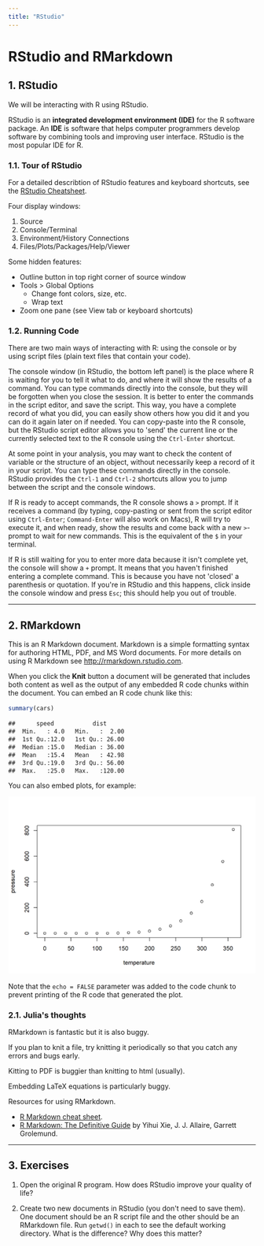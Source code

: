 ```yaml
---
title: "RStudio"
---
```




# RStudio and RMarkdown 

## 1. RStudio 

We will be interacting with R using RStudio. 

RStudio is an **integrated development environment (IDE)** for the R software package. An **IDE** is software that helps computer programmers develop software by combining tools and improving user interface. RStudio is the most popular IDE for R. 

### 1.1. Tour of RStudio 

For a detailed describtion of RStudio features and keyboard shortcuts, see the [RStudio Cheatsheet](https://github.com/rstudio/cheatsheets/blob/master/rstudio-ide.pdf).

Four display windows:  

1. Source
2. Console/Terminal 
3. Environment/History Connections
4. Files/Plots/Packages/Help/Viewer

Some hidden features:

- Outline button in top right corner of source window 
- Tools > Global Options
  - Change font colors, size, etc. 
  - Wrap text 
- Zoom one pane (see View tab or keyboard shortcuts)


### 1.2. Running Code

There are two main ways of interacting with R: using the console or by using script files (plain text files that contain your code).

The console window (in RStudio, the bottom left panel) is the place where R is waiting for you to tell it what to do, and where it will show the results of a command.  You can type commands directly into the console, but they will be forgotten when you close the session. It is better to enter the commands in the script editor, and save the script. This way, you have a complete record of what you did, you can easily show others how you did it and you can do it again later on if needed. You can copy-paste into the R console, but the RStudio script editor allows you to 'send' the current line or the currently selected text to the R console using the `Ctrl-Enter` shortcut.

At some point in your analysis, you may want to check the content of variable or the structure of an object, without necessarily keep a record of it in your script. You can type these commands directly in the console. RStudio provides the `Ctrl-1` and `Ctrl-2` shortcuts allow you to jump between the script and the console windows.

If R is ready to accept commands, the R console shows a `>` prompt. If it receives a command (by typing, copy-pasting or sent from the script editor using `Ctrl-Enter`; `Command-Enter` will also work on Macs), R will try to execute it, and when ready, show the results and come back with a new `>`-prompt to wait for new commands. This is the equivalent of the `$` in your terminal. 

If R is still waiting for you to enter more data because it isn't complete yet, the console will show a `+` prompt. It means that you haven't finished entering a complete command. This is because you have not 'closed' a parenthesis or quotation. If you're in RStudio and this happens, click inside the console window and press `Esc`; this should help you out of trouble.


**********************************************************

## 2. RMarkdown 

This is an R Markdown document. Markdown is a simple formatting syntax for authoring HTML, PDF, and MS Word documents. For more details on using R Markdown see <http://rmarkdown.rstudio.com>.

When you click the **Knit** button a document will be generated that includes both content as well as the output of any embedded R code chunks within the document. You can embed an R code chunk like this:


```r
summary(cars)
```

```
##      speed           dist       
##  Min.   : 4.0   Min.   :  2.00  
##  1st Qu.:12.0   1st Qu.: 26.00  
##  Median :15.0   Median : 36.00  
##  Mean   :15.4   Mean   : 42.98  
##  3rd Qu.:19.0   3rd Qu.: 56.00  
##  Max.   :25.0   Max.   :120.00
```

You can also embed plots, for example:

<img src="02_rstudio_files/figure-html/pressure-1.png" width="672" />

Note that the `echo = FALSE` parameter was added to the code chunk to prevent printing of the R code that generated the plot.

### 2.1. Julia's thoughts

RMarkdown is fantastic but it is also buggy. 

If you plan to knit a file, try knitting it periodically so that you catch any errors and bugs early.

Kitting to PDF is buggier than knitting to html (usually). 

Embedding LaTeX equations is particularly buggy. 

Resources for using RMarkdown. 

- [R Markdown cheat sheet](https://github.com/rstudio/cheatsheets/blob/master/rmarkdown-2.0.pdf).
- [R Markdown: The Definitive Guide](https://bookdown.org/yihui/rmarkdown/) by Yihui Xie, J. J. Allaire, Garrett Grolemund.


**********************************************************

## 3. Exercises

1. Open the original R program. How does RStudio improve your quality of life?  

2. Create two new documents in RStudio (you don't need to save them). One document should be an R script file and the other should be an RMarkdown file. Run `getwd()` in each to see the default working directory. What is the difference? Why does this matter? 












